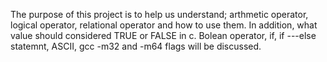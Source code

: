 The purpose of this project is to help us understand; arthmetic operator, logical operator, relational operator and how to use them. In addition, what value should considered TRUE or FALSE in c. Bolean operator, if, if ---else statemnt, ASCII, gcc -m32 and -m64 flags will be discussed.
